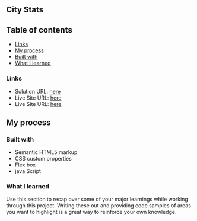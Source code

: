 ## City Stats

## Table of contents

- [Links](#links)
- [My process](#my-process)
- [Built with](#built-with)
- [What I learned](#what-i-learned)

### Links

- Solution URL: [here](https://github.com/aruntutter/city-stats)
- Live Site URL: [here](https://aruntutter.github.io/city-stats/)
- Live Site URL: [here](https://visionary-daifuku-a1148f.netlify.app)

## My process

### Built with

- Semantic HTML5 markup
- CSS custom properties
- Flex box
- java Script

### What I learned

Use this section to recap over some of your major learnings while working through this project. Writing these out and providing code samples of areas you want to highlight is a great way to reinforce your own knowledge.
